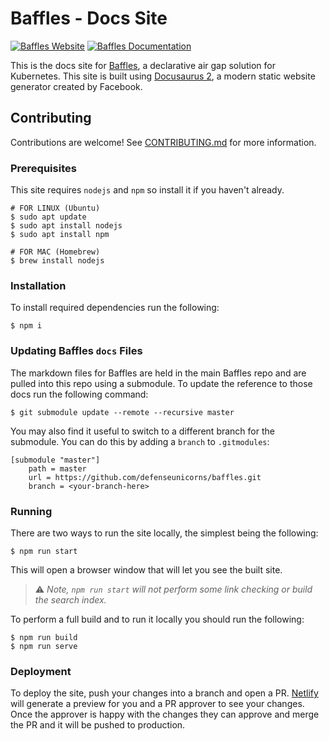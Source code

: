 # Baffles - Docs Site

[![Baffles Website](https://img.shields.io/badge/web-baffles.dev-6d87c3)](https://baffles.dev/)
[![Baffles Documentation](https://img.shields.io/badge/docs-docs.baffles.dev-775ba1)](https://docs.baffles.dev/)

This is the docs site for [Baffles](https://github.com/defenseunicorns/baffles), a declarative air gap solution for Kubernetes.  This site is built using [Docusaurus 2](https://docusaurus.io/), a modern static website generator created by Facebook.

## Contributing

Contributions are welcome! See [CONTRIBUTING.md](CONTRIBUTING.md) for more information.

### Prerequisites

This site requires `nodejs` and `npm` so install it if you haven't already.

```shell
# FOR LINUX (Ubuntu)
$ sudo apt update
$ sudo apt install nodejs
$ sudo apt install npm

# FOR MAC (Homebrew)
$ brew install nodejs
```

### Installation

To install required dependencies run the following:

```shell
$ npm i
```

### Updating Baffles `docs` Files

The markdown files for Baffles are held in the main Baffles repo and are pulled into this repo using a submodule.  To update the reference to those docs run the following command:

```shell
$ git submodule update --remote --recursive master
```

You may also find it useful to switch to a different branch for the submodule.  You can do this by adding a `branch` to `.gitmodules`:

```
[submodule "master"]
	path = master
	url = https://github.com/defenseunicorns/baffles.git
    branch = <your-branch-here>
```

### Running

There are two ways to run the site locally, the simplest being the following:

```shell
$ npm run start
```

This will open a browser window that will let you see the built site.

> ⚠️ *Note, `npm run start` will not perform some link checking or build the search index.*

To perform a full build and to run it locally you should run the following:

```shell
$ npm run build
$ npm run serve
```

### Deployment

To deploy the site, push your changes into a branch and open a PR.  [Netlify](https://www.netlify.com/) will generate a preview for you and a PR approver to see your changes.  Once the approver is happy with the changes they can approve and merge the PR and it will be pushed to production.
